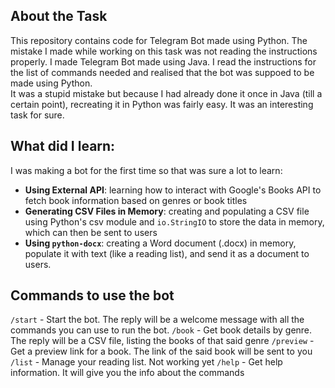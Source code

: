 ## About the Task
This repository contains code for Telegram Bot made using Python.
The mistake I made while working on this task was not reading the instructions properly. I made Telegram Bot made using Java. I read the instructions for the list of commands needed and realised that the bot was suppoed to be made using Python. <br>
It was a stupid mistake but because I had already done it once in Java (till a certain point), recreating it in Python was fairly easy. 
It was an interesting task for sure.

## What did I learn:
I was making a bot for the first time so that was sure a lot to learn:
- **Using External API**: learning how to interact with Google's Books API to fetch book information based on genres or book titles
- **Generating CSV Files in Memory**: creating and populating a CSV file using Python's csv module and `io.StringIO` to store the data in memory, which can then be sent to users
- **Using `python-docx`**: creating a Word document (.docx) in memory, populate it with text (like a reading list), and send it as a document to users.

## Commands to use the bot
`/start` - Start the bot. The reply will be a welcome message with all the commands you can use to run the bot.
`/book` - Get book details by genre. The reply will be a CSV file, listing the books of that said genre
`/preview` - Get a preview link for a book. The link of the said book will be sent to you
`/list` - Manage your reading list. Not working yet
`/help` - Get help information. It will give you the info about the commands

